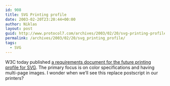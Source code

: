 ```yaml
---
id: 908
title: SVG Printing profile
date: 2003-02-20T23:20:44+00:00
author: Niklas
layout: post
guid: http://www.protocol7.com/archives/2003/02/20/svg-printing-profile/
permalink: /archives/2003/02/20/svg_printing_profile/
tags:
  - SVG
---
```

<div class='microid-45148989a7ae01001abddf567b2dba2e35f91b49'>
  <p>
    W3C today published <a href="http://www.w3.org/TR/SVGPrintReqs/">a requirements document for the future printing profile for SVG</a>. The primary focus is on color specifications and having multi-page images. I wonder when we&#8217;ll see this replace postscript in our printers?
  </p>
</div>